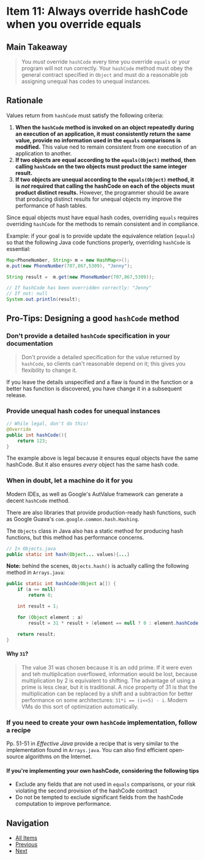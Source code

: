 # Item 11: Always override hashCode when you override equals

## Main Takeaway

> You _must_ override `hashCode` every time you override `equals` or your program will not run correctly. Your `hashCode` method must obey the general contract specified in `Object` and must do a reasonable job assigning unequal has codes to unequal instances.

## Rationale

Values return from `hashCode` must satisfy the following criteria:

1. **When the `hashCode` method is invoked on an object repeatedly during an execution of an application, it must consistently return the same value, provide no information used in the `equals` comparisons is modified.** This value ned to remain consistent from one execution of an application to another.
2. **If two objects are equal according to the `equals(Object)` method, then calling `hashCode` on the two objects must product the same integer result.**
3. **If two objects are unequal according to the `equals(Object)` method, it is _not_ required that calling the hashCode on each of the objects must product distinct results.** However, the programmer should be aware that producing distinct results for unequal objects my improve the performance of hash tables.

Since equal objects must have equal hash codes, overriding `equals` requires overriding `hashCode` for the methods to remain consistent and in compliance.

Example: if your goal is to provide update the equivalence relation (`equals`) so that the following Java code functions properly, overriding `hashCode` is essential:

```java
Map<PhoneNumber, String> m = new HashMap<>();
m.put(new PhoneNumber(707,867,5309), "Jenny");

String result =  m.get(new PhoneNumber(707,867,5309)); 

// If hashCode has been overridden correctly: "Jenny"
// If not: null 
System.out.println(result);
```

## Pro-Tips: Designing a good  `hashCode` method

### Don't provide a detailed `hashCode` specification in your documentation

> Don't provide a detailed specification for the value returned by `hashCode`, so clients can't reasonable depend on it; this gives you flexibility to change it.

If you leave the details unspecified and a flaw is found in the function or a better has function is discovered, you have change it in a subsequent release.

### Provide unequal hash codes for unequal instances

```java
// While legal, don't do this!
@Override 
public int hashCode(){
    return 123;
}
```

The example above is legal because it ensures equal objects have the same hashCode. But it also ensures _every_ object has the same hash code.

### When in doubt, let a machine do it for you

Modern IDEs, as well as Google's AutValue framework can generate a decent `hashCode` method.

There are also libraries that provide production-ready hash functions, such as Google Guava's `com.google.common.hash.Hashing`.

The `Objects` class in Java also has a static method for producing hash functions, but this method has performance concerns.

```java
// In Objects.java
public static int hash(Object... values){...}
```

**Note:** behind the scenes, `Objects.hash()` is actually calling the following method in `Arrays.java`:

```java
public static int hashCode(Object a[]) {
    if (a == null)
        return 0;

    int result = 1;

    for (Object element : a)
        result = 31 * result + (element == null ? 0 : element.hashCode());

    return result;
}
```

#### Why `31`?

> The value 31 was chosen because it is an odd prime. If it were even and teh multiplication overflowed, information would be lost, because multiplication by 2 is equivalent to shifting. The advantage of using a prime is less clear, but it is traditional. A nice property of 31 is that the multiplication can be replaced by a shift and a subtraction for better performance on some architectures: `31*i == (i<<5) - i`. Modern VMs do this sort of optimization automatically.

### If you need to create your own `hashCode` implementation, follow a recipe

Pp. 51-51 in _Effective Java_ provide a recipe that is very similar to the implementation found in `Arrays.java`. You can also find efficient open-source algorithms on the Internet.

#### If you're implementing your own hashCode, considering the following tips

- Exclude any fields that are not used in `equals` comparisons, or your risk violating the second provision of the hashCode contract
- Do not be tempted to exclude significant fields from the hashCode computation to improve performance.

## Navigation

- [All Items](../README.md#items)
- [Previous](item-10.md)
- [Next](item-12.md)
